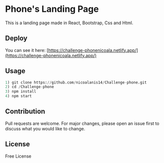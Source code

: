 # Phone's Landing Page

This is a landing page made in React, Bootstrap, Css and Html.

## Deploy

You can see it here: [https://challenge-phonenicoala.netlify.app/](https://challenge-phonenicoala.netlify.app/)


## Usage

```python
1) git clone https://github.com/nicoalanis14/Challenge-phone.git
2) cd /Challenge-phone
3) npm install
4) npm start
```

## Contribution
Pull requests are welcome. For major changes, please open an issue first to discuss what you would like to change.

## License
Free License
